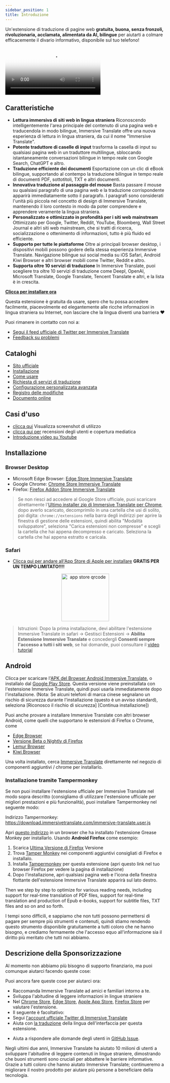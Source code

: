 ```yaml
---
sidebar_position: 1
title: Introduzione
---
```


Un'estensione di traduzione di pagine web **gratuita, buona, senza fronzoli, rivoluzionaria, acclamata, alimentata da AI, bilingue** per aiutarti a colmare efficacemente il divario informativo, disponibile sul tuo telefono!

<video
  controls
  poster="https://immersivetranslate.com/assets/price/video-poster-en.png"
  src="https://s.immersivetranslate.com/assets/uploads/en-kefVSe.mp4"
/>

## Caratteristiche

- **Lettura immersiva di siti web in lingua straniera** Riconoscendo intelligentemente l'area principale del contenuto di una pagina web e traducendola in modo bilingue, Immersive Translate offre una nuova esperienza di lettura in lingua straniera, da cui il nome "Immersive Translate".
- **Potente traduttore di caselle di input** trasforma la casella di input su qualsiasi pagina web in un traduttore multilingue, sbloccando istantaneamente conversazioni bilingue in tempo reale con Google Search, ChatGPT e altro.
- **Traduzione efficiente dei documenti** Esportazione con un clic di eBook bilingue, supportando al contempo la traduzione bilingue in tempo reale di documenti PDF, sottotitoli, TXT e altri documenti.
- **Innovativa traduzione al passaggio del mouse** Basta passare il mouse su qualsiasi paragrafo di una pagina web e la traduzione corrispondente apparirà immediatamente sotto il paragrafo. I paragrafi sono considerati l'unità più piccola nel concetto di design di Immersive Translate, mantenendo il loro contesto in modo da poter comprendere e apprendere veramente la lingua straniera.
- **Personalizzato e ottimizzato in profondità per i siti web mainstream** Ottimizzato per Google, Twitter, Reddit, YouTube, Bloomberg, Wall Street Journal e altri siti web mainstream, che si tratti di ricerca, socializzazione o ottenimento di informazioni, tutto è più fluido ed efficiente.
- **Supporto per tutte le piattaforme** Oltre ai principali browser desktop, i dispositivi mobili possono godere della stessa esperienza Immersive Translate. Navigazione bilingue sui social media su iOS Safari, Android Kiwi Browser e altri browser mobili come Twitter, Reddit e altro.
- **Supporta oltre 10 servizi di traduzione** In Immersive Translate, puoi scegliere tra oltre 10 servizi di traduzione come Deepl, OpenAI, Microsoft Translate, Google Translate, Tencent Translate e altri, e la lista è in crescita.

[**Clicca per installare ora**](/docs/installation/)

Questa estensione è gratuita da usare, spero che tu possa accedere facilmente, piacevolmente ed elegantemente alle ricche informazioni in lingua straniera su Internet, non lasciare che la lingua diventi una barriera ❤️

Puoi rimanere in contatto con noi a:

<!-- - [Iscriviti a Immersive Translate via Email](https://immersivetranslate.substack.com/) Ricevi gli ultimi aggiornamenti e (benefici) in modo tempestivo. -->

- [Segui il feed ufficiale di Twitter per Immersive Translate](https://twitter.com/immersivetrans)
  <!-- - [Segui il canale Telegram](https://t.me/immersivetranslate) Ricevi le ultime notizie! -->
  <!-- - [Unisciti al gruppo Telegram](https://t.me/+rq848Z09nehlOTgx) per partecipare alle discussioni sulle funzionalità. -->
- [Feedback su problemi](https://github.com/immersive-translate/immersive-translate/issues/)

## Cataloghi

- [Sito ufficiale](https://immersivetranslate.com/en/?force=1)
- [Installazione](/docs/installation/)
- [Come usare](/docs/usage/)
- [Richiesta di servizi di traduzione](/docs/services/)
- [Configurazione personalizzata avanzata](/docs/advanced/)
- [Registro delle modifiche](/docs/CHANGELOG/)
- [Documento online](/docs/)

## Casi d'uso

<!-- - [Scopri i cambiamenti che sono avvenuti all'utente Xiao Zhang dopo un mese di utilizzo di Immersive Translate](#user-xiao-zhangs-story) -->

- [clicca qui](/docs/usecase/) Visualizza screenshot di utilizzo
- [clicca qui per](/docs/review/) recensioni degli utenti e copertura mediatica
- [Introduzione video su Youtube](https://www.youtube.com/watch?v=SHznc5kQCM4&ab_channel=ImmersiveTranslate)

## Installazione

### Browser Desktop

- Microsoft Edge Browser: [Edge Store Immersive Translate](https://microsoftedge.microsoft.com/addons/detail/amkbmndfnliijdhojkpoglbnaaahippg)
- Google Chrome: [Chrome Store Immersive Translate](https://chrome.google.com/webstore/detail/immersive-translate/bpoadfkcbjbfhfodiogcnhhhpibjhbnh)
- Firefox: [Firefox Addon Store Immersive Translate](https://addons.mozilla.org/firefox/addon/immersive-translate/)

> Se non riesci ad accedere al Google Store ufficiale, puoi scaricare direttamente l'[Ultimo installer zip di Immersive Translate per Chrome](https://download.immersivetranslate.com/latest/chrome-immersive-translate.zip), dopo averlo scaricato, decomprimilo in una cartella che usi di solito, poi digita: `chrome://extensions` nella barra degli indirizzi per aprire la finestra di gestione delle estensioni, quindi abilita "Modalità sviluppatore", seleziona "Carica estensioni non compresse" e scegli la cartella che hai appena decompresso e caricato. Seleziona la cartella che hai appena estratto e caricala.

### Safari

- [Clicca qui per andare all'App Store di Apple per installare](https://apps.apple.com/app/immersive-translate/id6447957425) **GRATIS PER UN TEMPO LIMITATO!!!!**

<div align="center">
<img src="https://s.immersivetranslate.com/static/official-static/assets/immersive-app-store.png" width="150" alt="app store qrcode" />
</div>

> Istruzioni: Dopo la prima installazione, devi abilitare l'estensione Immersive Translate in safari -> Gestisci Estensioni -> **Abilita Estensione Immersive Translate** e concedergli **Consenti sempre l'accesso a tutti i siti web**, se hai domande, puoi consultare il [video tutorial](https://s.immersivetranslate.com/videos/ios_safari_turorial_en.mp4)

## Android

Clicca per scaricare l'[APK del Browser Android Immersive Translate](https://immersivetranslate.com/android/), o installalo dal [Google Play Store](https://play.google.com/store/apps/details?id=com.immersivetranslate.browser&utm_campaign=official). Questa versione viene preinstallata con l'estensione Immersive Translate, quindi puoi usarla immediatamente dopo l'installazione. (Nota: Se alcuni telefoni di marca cinese segnalano un rischio di sicurezza durante l'installazione (questo è un avviso standard), seleziona [Riconosco il rischio di sicurezza] [Continua installazione])

Puoi anche provare a installare Immersive Translate con altri browser Android, come quelli che supportano le estensioni di Firefox o Chrome, come

- [Edge Browser](https://www.microsoft.com/edge/emmx/immersivetranslatecollaboration)
- [Versione Beta o Nightly di Firefox](https://www.mozilla.org/firefox/channel/android/)
- [Lemur Browser](https://lemurbrowser.com/)
- [Kiwi Browser](https://kiwibrowser.com/)

Una volta installato, cerca [Immersive Translate](https://chrome.google.com/webstore/detail/immersive-translate/bpoadfkcbjbfhfodiogcnhhhpibjhbnh) direttamente nel negozio di componenti aggiuntivi / chrome per installarlo.

### Installazione tramite Tampermonkey

Se non puoi installare l'estensione ufficiale per Immersive Translate nel modo sopra descritto (consigliamo di utilizzare l'estensione ufficiale per migliori prestazioni e più funzionalità), puoi installare Tampermonkey nel seguente modo:

Indirizzo Tampermonkey: https://download.immersivetranslate.com/immersive-translate.user.js

Apri [questo indirizzo](https://download.immersivetranslate.com/immersive-translate.user.js) in un browser che ha installato l'estensione Grease Monkey per installarlo. Usando **Android Firefox** come esempio:

1. Scarica [Ultima Versione di Firefox](https://www.mozilla.org/firefox/browsers/mobile/android/) Versione
2. Trova [Tamper Monkey](https://www.tampermonkey.net/) nei componenti aggiuntivi consigliati di Firefox e installalo.
3. Installa [Tampermonkey](https://download.immersivetranslate.com/immersive-translate.user.js) per questa estensione (apri questo link nel tuo browser Firefox per vedere la pagina di installazione)
4. Dopo l'installazione, apri qualsiasi pagina web e l'icona della finestra flottante dell'estensione Immersive Translate apparirà sul lato destro.

Then we step by step to optimize for various reading needs, including support for real-time translation of PDF files, support for real-time translation and production of Epub e-books, support for subtitle files, TXT files and so on and so forth.

I tempi sono difficili, e sappiamo che non tutti possono permettersi di pagare per sempre più strumenti e contenuti, quindi stiamo rendendo questo strumento disponibile gratuitamente a tutti coloro che ne hanno bisogno, e crediamo fermamente che l'accesso equo all'informazione sia il diritto più meritato che tutti noi abbiamo.

## Descrizione della Sponsorizzazione

Al momento non abbiamo più bisogno di supporto finanziario, ma puoi comunque aiutarci facendo queste cose:

Puoi ancora fare queste cose per aiutarci ora:

- Raccomanda Immersive Translate ad amici e familiari intorno a te.
- Sviluppa l'abitudine di leggere informazioni in lingue straniere
- Nel [Chrome Store](https://chrome.google.com/webstore/detail/immersive-translate/bpoadfkcbjbfhfodiogcnhhhpibjhbnh), [Edge Store](https://microsoftedge.microsoft.com/addons/detail/immersive-translate-web-/amkbmndfnliijdhojkpoglbnaaahippg), [Apple App Store](https://apps.apple.com/app/id6447957425), [Firefox Store](https://addons.mozilla.org/firefox/addon/immersive-translate/) per valutare l'estensione.
- Il seguente è facoltativo:
  <!-- - Iscriviti a [l'email ufficiale di Immersive Translate](https://immersivetranslate.substack.com/) -->
  <!-- - [Unisciti al canale Telegram](https://t.me/immersivetranslate) -->
- Segui [l'account ufficiale Twitter di Immersive Translate](https://twitter.com/immersivetrans)
- Aiuta con [la traduzione](https://crowdin.com/project/immersive-translate) della lingua dell'interfaccia per questa estensione.
<!-- - Aiuta a rispondere alle domande degli utenti nei [Gruppi Telegram](https://t.me/+rq848Z09nehlOTgx). -->
- Aiuta a rispondere alle domande degli utenti in [GitHub Issue](https://github.com/immersive-translate/immersive-translate/issues).

Negli ultimi due anni, Immersive Translate ha aiutato 10 milioni di utenti a sviluppare l'abitudine di leggere contenuti in lingue straniere, dimostrando che buoni strumenti sono cruciali per abbattere le barriere informative. Grazie a tutti coloro che hanno aiutato Immersive Translate; continueremo a migliorare il nostro prodotto per aiutare più persone a beneficiare della tecnologia.